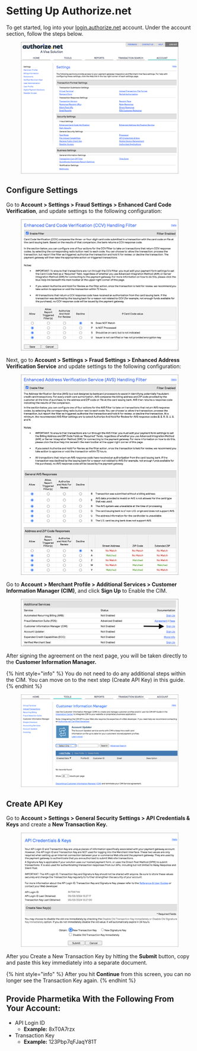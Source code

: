 # Setting Up Authorize.net

To get started, log into your [login.authorize.net](https://www.google.com/url?q=http://login.authorize.net\&sa=D\&source=editors\&ust=1718731139375217\&usg=AOvVaw32ABl2sKAPRZrucfhii7KR) account. Under the account section, follow the steps below.

<figure><img src="../../.gitbook/assets/AuthorizeDotNew.png" alt=""><figcaption></figcaption></figure>

## Configure Settings

Go to **Account > Settings > Fraud Settings > Enhanced Card Code Verification**, and update settings to the following configuration:

<figure><img src="../../.gitbook/assets/CVVHandling Filter.png" alt=""><figcaption></figcaption></figure>

Next, go to **Account > Settings > Fraud Settings > Enhanced Address Verification Service** and update settings to the following configuration:

<figure><img src="../../.gitbook/assets/CVVHandlingFilter2.png" alt=""><figcaption></figcaption></figure>

Go to **Account > Merchant Profile > Additional Services > Customer Information Manager (CIM)**, and click **Sign Up** to Enable the CIM.

<figure><img src="../../.gitbook/assets/EnabledCIM.png" alt=""><figcaption></figcaption></figure>

After signing the agreement on the next page, you will be taken directly to the **Customer Information Manager.**

{% hint style="info" %}
You do not need to do any additional steps within the CIM. You can move on to the next step (Create API Key) in this guide.
{% endhint %}

<figure><img src="../../.gitbook/assets/CustomerInformationManagement.png" alt=""><figcaption></figcaption></figure>

## Create API Key

Go to **Account > Settings > General Security Settings > API Credentials & Keys** and create a **New Transaction Key.**

<figure><img src="../../.gitbook/assets/APICredentialsandKeys.png" alt=""><figcaption></figcaption></figure>

After you Create a New Transaction Key by hitting the **Submit** button, copy and paste this key immediately into a separate document.

{% hint style="info" %}
After you hit **Continue** from this screen, you can no longer see the Transaction Key again.
{% endhint %}

## Provide Pharmetika With the Following From Your Account:

* API Login ID
  * **Example:** 8xT0A7rzx
* Transaction Key
  * **Example:** 123Pbp7qFJaqY81T
